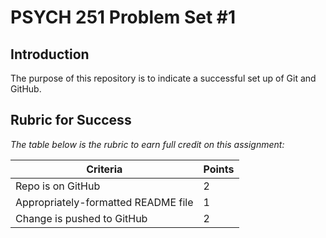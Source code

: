 # PSYCH 251 Problem Set #1

## Introduction
The purpose of this repository is to indicate a successful set up of Git and GitHub. 

## Rubric for Success

*The table below is the rubric to earn full credit on this assignment:*

Criteria | Points
------------ | -------------
Repo is on GitHub | 2
Appropriately-formatted README file | 1
Change is pushed to GitHub | 2